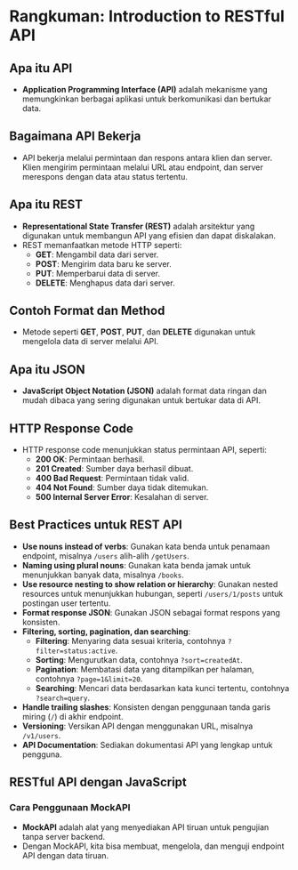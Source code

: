 # Rangkuman: Introduction to RESTful API

## Apa itu API

- **Application Programming Interface (API)** adalah mekanisme yang memungkinkan berbagai aplikasi untuk berkomunikasi dan bertukar data.

## Bagaimana API Bekerja

- API bekerja melalui permintaan dan respons antara klien dan server. Klien mengirim permintaan melalui URL atau endpoint, dan server merespons dengan data atau status tertentu.

## Apa itu REST

- **Representational State Transfer (REST)** adalah arsitektur yang digunakan untuk membangun API yang efisien dan dapat diskalakan.
- REST memanfaatkan metode HTTP seperti:
  - **GET**: Mengambil data dari server.
  - **POST**: Mengirim data baru ke server.
  - **PUT**: Memperbarui data di server.
  - **DELETE**: Menghapus data dari server.

## Contoh Format dan Method

- Metode seperti **GET**, **POST**, **PUT**, dan **DELETE** digunakan untuk mengelola data di server melalui API.

## Apa itu JSON

- **JavaScript Object Notation (JSON)** adalah format data ringan dan mudah dibaca yang sering digunakan untuk bertukar data di API.

## HTTP Response Code

- HTTP response code menunjukkan status permintaan API, seperti:
  - **200 OK**: Permintaan berhasil.
  - **201 Created**: Sumber daya berhasil dibuat.
  - **400 Bad Request**: Permintaan tidak valid.
  - **404 Not Found**: Sumber daya tidak ditemukan.
  - **500 Internal Server Error**: Kesalahan di server.

## Best Practices untuk REST API

- **Use nouns instead of verbs**: Gunakan kata benda untuk penamaan endpoint, misalnya `/users` alih-alih `/getUsers`.
- **Naming using plural nouns**: Gunakan kata benda jamak untuk menunjukkan banyak data, misalnya `/books`.
- **Use resource nesting to show relation or hierarchy**: Gunakan nested resources untuk menunjukkan hubungan, seperti `/users/1/posts` untuk postingan user tertentu.
- **Format response JSON**: Gunakan JSON sebagai format respons yang konsisten.
- **Filtering, sorting, pagination, dan searching**:
  - **Filtering**: Menyaring data sesuai kriteria, contohnya `?filter=status:active`.
  - **Sorting**: Mengurutkan data, contohnya `?sort=createdAt`.
  - **Pagination**: Membatasi data yang ditampilkan per halaman, contohnya `?page=1&limit=20`.
  - **Searching**: Mencari data berdasarkan kata kunci tertentu, contohnya `?search=query`.
- **Handle trailing slashes**: Konsisten dengan penggunaan tanda garis miring (`/`) di akhir endpoint.
- **Versioning**: Versikan API dengan menggunakan URL, misalnya `/v1/users`.
- **API Documentation**: Sediakan dokumentasi API yang lengkap untuk pengguna.

## RESTful API dengan JavaScript

### Cara Penggunaan MockAPI

- **MockAPI** adalah alat yang menyediakan API tiruan untuk pengujian tanpa server backend.
- Dengan MockAPI, kita bisa membuat, mengelola, dan menguji endpoint API dengan data tiruan.
